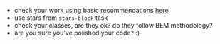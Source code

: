 - check your work using basic recommendations [here](https://github.com/mate-academy/layout_search-bar-airbnb/blob/master/checklist.md)
- use stars from `stars-block` task
- check your classes, are they ok? do they follow BEM methodology?
- are you sure you've polished your code? :)
